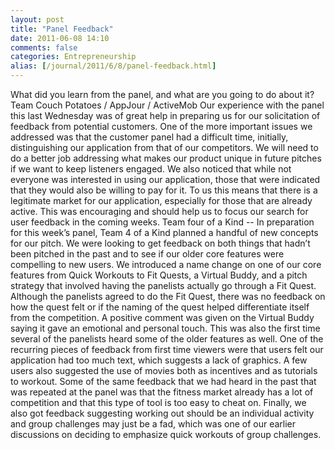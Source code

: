 ```yaml
---
layout: post
title: "Panel Feedback"
date: 2011-06-08 14:10
comments: false
categories: Entrepreneurship        
alias: [/journal/2011/6/8/panel-feedback.html]
---
```


What did you learn from the panel, and what are you going to do about it?
Team Couch Potatoes / AppJour / ActiveMob
Our experience with the panel this last Wednesday was of great help in preparing us for our solicitation of feedback from potential customers. One of the more important issues we addressed was that the customer panel had a difficult time, initially, distinguishing our application from that of our competitors. We will need to do a better job addressing what makes our product unique in future pitches if we want to keep listeners engaged. We also noticed that while not everyone was interested in using our application, those that were indicated that they would also be willing to pay for it. To us this means that there is a legitimate market for our application, especially for those that are already active. This was encouraging and should help us to focus our search for user feedback in the coming weeks.
Team four of a Kind --
  In preparation for this week’s panel, Team 4 of a Kind planned a handful of new concepts for our pitch. We were looking to get feedback on both things that hadn’t been pitched in the past and to see if our older core features were compelling to new users.  We introduced a name change on one of our core features from Quick Workouts to Fit Quests, a Virtual Buddy, and a pitch strategy that involved having the panelists actually go through a Fit Quest. Although the panelists agreed to do the Fit Quest, there was no feedback on how the quest felt or if the naming of the quest helped differentiate itself from the competition.  A positive comment was given on the Virtual Buddy saying it gave an emotional and personal touch.  This was also the first time several of the panelists heard some of the older features as well.  One of the recurring pieces of feedback from first time viewers were that users felt our application had too much text, which suggests a lack of graphics.  A few users also suggested the use of movies both as incentives and as tutorials to workout.  Some of the same feedback that we had heard in the past that was repeated at the panel was that the fitness market already has a lot of competition and that this type of tool is too easy to cheat on. Finally, we also got feedback suggesting working out should be an individual activity and group challenges may just be a fad, which was one of our earlier discussions on deciding to emphasize quick workouts of group challenges.

